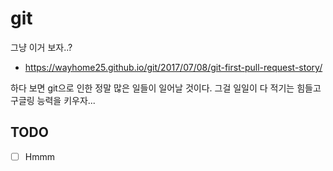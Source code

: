 # git

그냥 이거 보자..?

- https://wayhome25.github.io/git/2017/07/08/git-first-pull-request-story/

하다 보면 git으로 인한 정말 많은 일들이 일어날 것이다. 그걸 일일이 다 적기는 힘들고 구글링 능력을 키우자...

## TODO
- [ ] Hmmm
